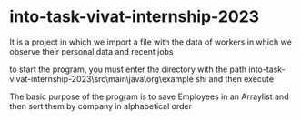 # into-task-vivat-internship-2023

It is a project in which we import a file with the data of workers in which we observe their personal data and recent jobs

to start the program, you must enter the directory with the path into-task-vivat-internship-2023\src\main\java\org\example shi and then execute

The basic purpose of the program is to save Employees in an Arraylist and then sort them by company in alphabetical order

